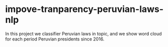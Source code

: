 # impove-tranparency-peruvian-laws-nlp
In this project we classifier Peruvian laws in topic, and we show word cloud for each period Peruvian presidents since 2016.
